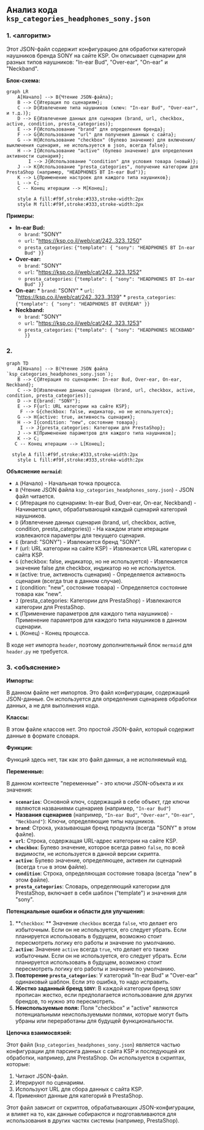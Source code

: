 ## Анализ кода `ksp_categories_headphones_sony.json`

### 1. <алгоритм>

Этот JSON-файл содержит конфигурацию для обработки категорий наушников бренда SONY на сайте KSP. Он описывает сценарии для разных типов наушников: "In-ear Bud", "Over-ear", "On-ear" и "Neckband".

**Блок-схема:**

```mermaid
graph LR
    A[Начало] --> B{Чтение JSON-файла};
    B --> C{Итерация по сценариям};
    C --> D{Извлечение типа наушников (ключ: "In-ear Bud", "Over-ear", и т.д.)};
    D --> E{Извлечение данных для сценария (brand, url, checkbox, active, condition, presta_categories)};
    E --> F{Использование "brand" для определения бренда};
    F --> G{Использование "url" для получения данных с сайта};
    G --> H{Использование "checkbox" (булево значение) для включения/выключения сценария, не используется в json, всегда false};
    H --> I{Использование "active" (булево значение) для определения активности сценария};
        I --> J{Использование "condition" для условия товара (новый)};
    J --> K{Использование "presta_categories", получение категории для PrestaShop (например, "HEADPHONES BT In-ear Bud")};
    K --> L{Применение настроек для каждого типа наушников};
    L --> C;
    C -- Конец итерации --> M[Конец];
    
    style A fill:#f9f,stroke:#333,stroke-width:2px
    style M fill:#f9f,stroke:#333,stroke-width:2px
```

**Примеры:**

*   **In-ear Bud:**
    *   `brand`: "SONY"
    *   `url`: "https://ksp.co.il/web/cat/242..323..1250"
    *   `presta_categories`: `{"template": { "sony": "HEADPHONES BT In-ear Bud" }}`
*   **Over-ear:**
    *   `brand`: "SONY"
    *   `url`: "https://ksp.co.il/web/cat/242..323..1252"
    *   `presta_categories`: `{"template": { "sony": "HEADPHONES BT In-ear Bud" }}`
*    **On-ear:**
    *   `brand`: "SONY"
    *   `url`: "https://ksp.co.il/web/cat/242..323..3139"
    *    `presta_categories`: `{"template": { "sony": "HEADPHONES BT OVEREAR" }}`
*   **Neckband:**
    *   `brand`: "SONY"
    *   `url`: "https://ksp.co.il/web/cat/242..323..1253"
    *   `presta_categories`: `{"template": { "sony": "HEADPHONES NECKBAND" }}`

### 2. <mermaid>

```mermaid
graph TD
    A[Начало] --> B(Чтение JSON файла `ksp_categories_headphones_sony.json`);
    B --> C{Итерация по сценариям: In-ear Bud, Over-ear, On-ear, Neckband};
    C --> D[Извлечение данных сценария (brand, url, checkbox, active, condition, presta_categories)];
    D --> E{brand: "SONY"};
    E --> F{url: URL категории на сайте KSP};
     F --> G{checkbox: false, индикатор, но не используется};
    G --> H{active: true, активность сценария};
    H --> I{condition: "new", состояние товара};
     I --> J{presta_categories: Категории для PrestaShop};
    J --> K[Применение параметров для каждого типа наушников];
    K --> C;
   C -- Конец итерации --> L[Конец];

  style A fill:#f9f,stroke:#333,stroke-width:2px
    style L fill:#f9f,stroke:#333,stroke-width:2px
```

**Объяснение `mermaid`:**

*   `A` (Начало)  - Начальная точка процесса.
*   `B` (Чтение JSON файла `ksp_categories_headphones_sony.json`) -  JSON файл читается.
*   `C` (Итерация по сценариям: In-ear Bud, Over-ear, On-ear, Neckband) -  Начинается цикл, обрабатывающий каждый сценарий категорий наушников.
*    `D` (Извлечение данных сценария (brand, url, checkbox, active, condition, presta_categories)) - На каждом этапе итерации извлекаются параметры для текущего сценария.
*   `E` (brand: "SONY") -  Извлекается бренд "SONY".
*   `F` (url: URL категории на сайте KSP) - Извлекается URL категории с сайта KSP.
*   `G` (checkbox: false, индикатор, но не используется) - Извлекается значение false для checkbox, индикатор но не используется.
*   `H` (active: true, активность сценария) - Определяется активность сценария (всегда true в данном случае).
*   `I` (condition: "new", состояние товара) - Определяется состояние товара как "new".
*    `J` (presta_categories: Категории для PrestaShop) - Извлекаются категории для PrestaShop.
*   `K` (Применение параметров для каждого типа наушников) - Применение параметров для каждого типа наушников в данном сценарии.
*    `L` (Конец) - Конец процесса.

В коде нет импорта `header`, поэтому дополнительный блок `mermaid` для `header.py` не требуется.

### 3. <объяснение>

**Импорты:**

В данном файле нет импортов. Это файл конфигурации, содержащий JSON-данные. Он используется для определения сценариев обработки данных, а не для выполнения кода.

**Классы:**

В этом файле классов нет. Это простой JSON-файл, который содержит данные в формате словаря.

**Функции:**

Функций здесь нет, так как это файл данных, а не исполняемый код.

**Переменные:**

В данном контексте "переменные" - это ключи JSON-объекта и их значения:

*   **`scenarios`**: Основной ключ, содержащий в себе объект, где ключи являются названиями сценариев (например, `"In-ear Bud"`)
*   **Названия сценариев** (например, `"In-ear Bud"`, `"Over-ear"`, `"On-ear"`, `"Neckband"`): Ключи, определяющие типы наушников.
*   **`brand`**: Строка, указывающая бренд продукта (всегда "SONY" в этом файле).
*   **`url`**: Строка, содержащая URL-адрес категории на сайте KSP.
*   **`checkbox`**: Булево значение, которое всегда равно `false`, по всей видимости, не используется в данной версии скрипта.
*   **`active`**: Булево значение, определяющее, активен ли сценарий (всегда `true` в этом файле).
*   **`condition`**: Строка, определяющая состояние товара (всегда "new" в этом файле).
*    **`presta_categories`**:  Словарь, определяющий категории для PrestaShop, включает в себя шаблон ("template") и значения для "sony".

**Потенциальные ошибки и области для улучшения:**

1.  **`checkbox`: ** Значение `checkbox` всегда `false`, что делает его избыточным. Если он не используется, его следует убрать. Если планируется использовать в будущем, возможно стоит пересмотреть логику его работы и значение по умолчанию.
2.  **`active`:** Значение `active` всегда `true`, что делает его также избыточным. Если он не используется, его следует убрать. Если планируется использовать в будущем, возможно стоит пересмотреть логику его работы и значение по умолчанию.
3.  **Повторение `presta_categories`**: У категорий "In-ear Bud" и "Over-ear" одинаковый шаблон. Если это ошибка, то надо исправить.
4.  **Жестко заданный бренд `SONY`**: В каждой категории бренд `SONY` прописан жестко, если предполагается использование для других брендов, то нужно это пересмотреть.
5.   **Неиспользуемые поля:** Поля "checkbox" и "active" являются потенциальными неиспользуемыми полями, которые могут быть убраны или переработаны для будущей функциональности.

**Цепочка взаимосвязей:**

Этот файл (`ksp_categories_headphones_sony.json`) является частью конфигурации для парсинга данных с сайта KSP и последующей их обработки, например, для PrestaShop. Он используется в скриптах, которые:

1.  Читают JSON-файл.
2.  Итерируют по сценариям.
3.  Используют URL для сбора данных с сайта KSP.
4.  Применяют данные для категорий в PrestaShop.

Этот файл зависит от скриптов, обрабатывающих JSON-конфигурации, и влияет на то, как данные собираются и подготавливаются для использования в других частях системы (например, PrestaShop).